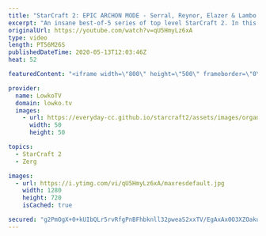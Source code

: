 ```yaml
---
title: "StarCraft 2: EPIC ARCHON MODE - Serral, Reynor, Elazer & Lambo vs Clem, Kelazhur, souL & Harstem!"
excerpt: "An insane best-of-5 series of top level StarCraft 2. In this video I cast a series of games that was played in Archon Mode in SC2 with Serral, Reynor, Elazer and Lambo controlling the Zerg, and Clem, Kelazhur, souL and Harstem controlling the Terran. In Archon Mode multiple players can control one base"
originalUrl: https://youtube.com/watch?v=qU5HmyLz6xA
type: video
length: PT56M26S
publishedDateTime: 2020-05-13T12:03:46Z
heat: 52

featuredContent: "<iframe width=\"800\" height=\"500\" frameborder=\"0\" src=\"https://www.youtube.com/embed/qU5HmyLz6xA\" allow=\"accelerometer; autoplay; encrypted-media; gyroscope; picture-in-picture\" allowfullscreen></iframe>"

provider:
  name: LowkoTV
  domain: lowko.tv
  images:
    - url: https://everyday-cc.github.io/starcraft2/assets/images/organizations/lowko.tv-50x50.jpg
      width: 50
      height: 50

topics:
  - StarCraft 2
  - Zerg

images:
  - url: https://i.ytimg.com/vi/qU5HmyLz6xA/maxresdefault.jpg
    width: 1280
    height: 720
    isCached: true

secured: "g2PmOgX+0+kUIbQLr5rvRfgPnBFhbknll32pweaS2xxTV/EgAxAx0O3XZOakuLtWE6Bv1a59B6288Mu94wiej1hETvK7jcpXywAxbzcgmF6LVubzIAgc/T8fDJHZRlThyqkimEYcf97hcooSKwTUtdegWEQK6VWfVQf6xoLW/9mriyxot6bKyNYFVo6+Kw3ZHfBYdgg9MnQXPkBa7sahuJ+ENeVQ3BRjO9i4C16mrTpQC4rqkZ7A21r5RViL+6mZUpCD0ktreA9qeyW69rIdEZChBkyHrO4c89QQ0IicX7BTHIJGusvQa3YasnAtX6kspsmjfBYofAldaEsX7/3cYX6+KKssMDoobEBzBEId5jVpbC94DaQsFCcTyDH1dNHfdgyo42ZqOPE6uFC/zRe/THSiVqVQowqPz0X67/pGHsUoHFp4ojc/P2EsDp096eXX;n9HBQfFyiWePDEcwlUMRPw=="
---
```


